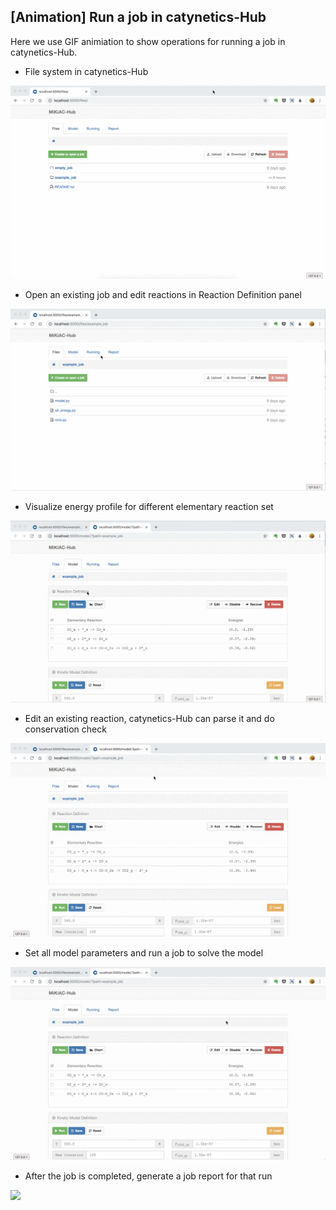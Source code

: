## [Animation] Run a job in catynetics-Hub

Here we use GIF animiation to show operations for running a job in catynetics-Hub.

- File system in catynetics-Hub

![](../_static/file_system.gif)

- Open an existing job and edit reactions in Reaction Definition panel

![](../_static/reaction_panel.gif)

- Visualize energy profile for different elementary reaction set

![](../_static/energy_profile.gif)

- Edit an existing reaction, catynetics-Hub can parse it and do conservation check

![](../_static/reaction_parsing.gif)

- Set all model parameters and run a job to solve the model

![](../_static/run_job.gif)

- After the job is completed, generate a job report for that run

![](../_static/report.gif)

